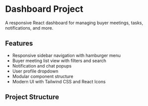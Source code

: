 # Dashboard Project

A responsive React dashboard for managing buyer meetings, tasks, notifications, and more.

## Features

- Responsive sidebar navigation with hamburger menu
- Buyer meeting list view with filters and search
- Notification and chat popups
- User profile dropdown
- Modular component structure
- Modern UI with Tailwind CSS and React Icons

## Project Structure

